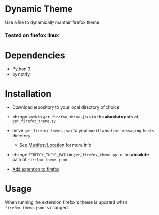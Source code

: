 # Dynamic Theme

 Use a file to dynamically mantain firefox theme

### Tested on firefox linux
# Dependencies

 * Python 3
 * pyinotify


# Installation

* Download repository to your local directory of choice
* change `path` in `get_firefox_theme.json` to the **absolute** path of `get_firefox_theme.py`
* move `get_firefox_theme.json` to your `mozilla/native-messaging-hosts` directory.
    * See [Manifest Location](https://developer.mozilla.org/en-US/docs/Mozilla/Add-ons/WebExtensions/Native_manifests#Manifest_location) for more info
* change `FIREFOX_THEME_PATH` in `get_firefox_theme.py` to the **absolute** path of `firefox_theme.json`

* [Add extention to firefox ](https://addons.mozilla.org/en-CA/firefox/addon/dynamic-theme/)

# Usage

When running the extension firefox's theme is updated when `firefox_theme.json` is changed. 
